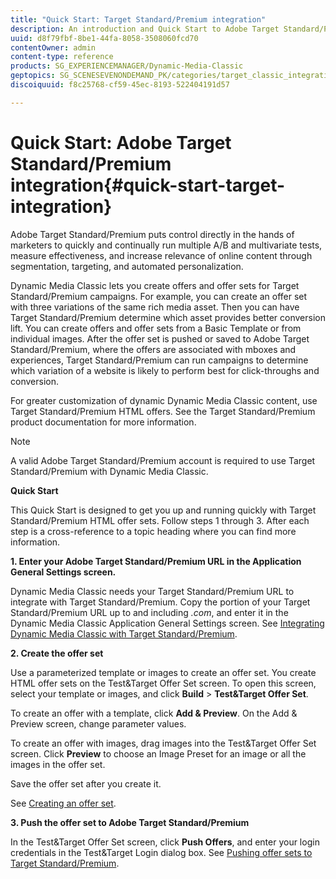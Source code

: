 ```yaml
---
title: "Quick Start: Target Standard/Premium integration"
description: An introduction and Quick Start to Adobe Target Standard/Premium to help you get up and running quickly with Target Standard/Premium integration techniques.
uuid: d8f79fbf-8be1-44fa-8058-3508060fcd70
contentOwner: admin
content-type: reference
products: SG_EXPERIENCEMANAGER/Dynamic-Media-Classic
geptopics: SG_SCENESEVENONDEMAND_PK/categories/target_classic_integration
discoiquuid: f8c25768-cf59-45ec-8193-522404191d57

---
```


# Quick Start: Adobe Target Standard/Premium integration{#quick-start-target-integration}

 Adobe Target Standard/Premium puts control directly in the hands of marketers to quickly and continually run multiple A/B and multivariate tests, measure effectiveness, and increase relevance of online content through segmentation, targeting, and automated personalization.

Dynamic Media Classic lets you create offers and offer sets for Target Standard/Premium campaigns. For example, you can create an offer set with three variations of the same rich media asset. Then you can have Target Standard/Premium determine which asset provides better conversion lift. You can create offers and offer sets from a Basic Template or from individual images. After the offer set is pushed or saved to Adobe Target Standard/Premium, where the offers are associated with mboxes and experiences, Target Standard/Premium can run campaigns to determine which variation of a website is likely to perform best for click-throughs and conversion.

For greater customization of dynamic Dynamic Media Classic content, use Target Standard/Premium HTML offers. See the Target Standard/Premium product documentation for more information.

>[!NOTE]
>
>A valid Adobe Target Standard/Premium account is required to use Target Standard/Premium with Dynamic Media Classic.

**Quick Start**

This Quick Start is designed to get you up and running quickly with Target Standard/Premium HTML offer sets. Follow steps 1 through 3. After each step is a cross-reference to a topic heading where you can find more information.

**1. Enter your Adobe Target Standard/Premium URL in the Application General Settings screen.**

Dynamic Media Classic needs your Target Standard/Premium URL to integrate with Target Standard/Premium. Copy the portion of your Target Standard/Premium URL up to and including *.com*, and enter it in the Dynamic Media Classic Application General Settings screen. See [Integrating Dynamic Media Classic with Target Standard/Premium](integrating-dmc-with-target.md#integrating-dmc-with-target).

**2. Create the offer set**

Use a parameterized template or images to create an offer set. You create HTML offer sets on the Test&Target Offer Set screen. To open this screen, select your template or images, and click **Build** > **Test&Target Offer Set**.

To create an offer with a template, click **Add & Preview**. On the Add & Preview screen, change parameter values.

To create an offer with images, drag images into the Test&Target Offer Set screen. Click **Preview** to choose an Image Preset for an image or all the images in the offer set.

Save the offer set after you create it.

See [Creating an offer set](creating-offer-set.md#creating_an_offer_set).

**3. Push the offer set to Adobe Target Standard/Premium**

In the Test&Target Offer Set screen, click **Push Offers**, and enter your login credentials in the Test&Target Login dialog box. See [Pushing offer sets to Target Standard/Premium](pushing-offer-sets-target.md#pushing_offer_sets_to_target).
